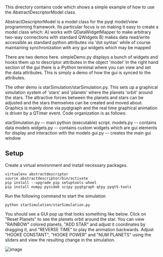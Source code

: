This directory contains code which shows a simple example of how to use the AbstractDescriptorModel class.

AbstractDescriptorModel is a model class for the pyqt model/view programming framework.   Its particular
focus is on making it easy to create a model class which:
    A) works with QDataWidgetMapper to make arbitrary two-way connections with standard QWidgets
    B) makes data read/write accessible as standard python attributes via 'dot syntax' while of course
           maintaining synchronization with any gui widgets which may be mapped

There are two demos here.  simpleDemo.py displays a bunch of widgets and hooks them up to descriptor attributes in the object
'model'  In the right hand section of the gui there is a iPython terminal where you can view and set the data attributes.  This
is simply a demo of how the gui is synced to the attributes.

The other demo is starSimulation/starSimulation.py.  This sets up a graphical simulation system of 'stars' and 'planets' 
where the planets 'orbit' around
the stars.  The attractive forces between the planets and stars can be adjusted and the stars themselves
can be created and moved about.  Graphics is mainly done via pyqtgraph and the real time graphical animation
is driven by a QTimer event.  Code organization is as follows:

starSimulation.py     -- main python (executable) script.
models.py             -- contains data models
widgets.py            -- contains custom widgets which are gui elements for display and interaction with the models
gui.py                -- creates the main gui window

## Setup

Create a virtual environment and install necessary packages.
```
virtualenv abstractdescriptor
source abstractdescriptor/bin/activate
pip install --upgrade pip setuptools wheel
pip install numpy pyside6 scipy pyqtgraph qtpy pyqt5-tools
```
Run the following command to start the simulation
```
python starSimulation/starSimulation.py
```

You should see a GUI pop up that looks something like below. Click on "Reset Planets" to see the planets orbit around the star. You can view "RAINBOW" colored planets, "ADD STAR" and adjust it coordinates by dragging it, and "REVERSE TIME" to play the animation backwards. Adjust "HOOKE CONSTANT", "HOOKE POWER" and "NUM PLANETS" using the sliders and view the resulting change in the simulation.

![image](https://user-images.githubusercontent.com/28925987/123855334-a520f900-d8d4-11eb-9658-831c9a674527.png)



